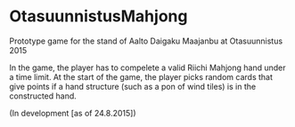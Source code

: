 # OtasuunnistusMahjong
Prototype game for the stand of Aalto Daigaku Maajanbu at Otasuunnistus 2015

In the game, the player has to compelete a valid Riichi Mahjong hand under a time limit.
At the start of the game, the player picks random cards that give points if a hand structure (such as a pon of wind tiles)
is in the constructed hand. 

(In development [as of 24.8.2015])